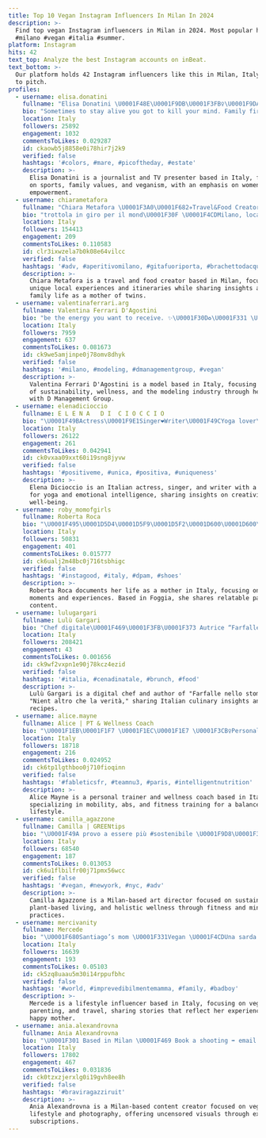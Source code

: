 ```yaml
---
title: Top 10 Vegan Instagram Influencers In Milan In 2024
description: >-
  Find top vegan Instagram influencers in Milan in 2024. Most popular hashtags:
  #milano #vegan #italia #summer.
platform: Instagram
hits: 42
text_top: Analyze the best Instagram accounts on inBeat.
text_bottom: >-
  Our platform holds 42 Instagram influencers like this in Milan, Italy for you
  to pitch.
profiles:
  - username: elisa.donatini
    fullname: "Elisa Donatini \U0001F48E\U0001F9DB\U0001F3FB‍♀️\U0001F9DA\U0001F3FB‍♀️"
    bio: "Sometimes to stay alive you got to kill your mind. Family first❤️ #journalist #tvpresenter @sportitalia_official \U0001F3CE⚽️ #vegan \U0001F331 #womanpower #Depecher"
    location: Italy
    followers: 25892
    engagement: 1032
    commentsToLikes: 0.029287
    id: ckaowb5j8858e0i78hir7j2k9
    verified: false
    hashtags: '#colors, #mare, #picoftheday, #estate'
    description: >-
      Elisa Donatini is a journalist and TV presenter based in Italy, focusing
      on sports, family values, and veganism, with an emphasis on women's
      empowerment.
  - username: chiarametafora
    fullname: "Chiara Metafora \U0001F3A0\U0001F682✈️Travel&Food Creator"
    bio: "trottola in giro per il mond\U0001F30F \U0001F4CDMilano, locali insoliti & itinerari in giro \U0001F499mamma di due gemelli\U0001FA75 \U0001F3A5 guarda i reel per ispirarti"
    location: Italy
    followers: 154413
    engagement: 209
    commentsToLikes: 0.110583
    id: clr3ixwzela7b0k08e64vilcc
    verified: false
    hashtags: '#adv, #aperitivomilano, #gitafuoriporta, #brachettodacqui'
    description: >-
      Chiara Metafora is a travel and food creator based in Milan, focusing on
      unique local experiences and itineraries while sharing insights about
      family life as a mother of twins.
  - username: valentinaferrari.arg
    fullname: Valentina Ferrari D'Agostini
    bio: "be the energy you want to receive. ✨\U0001F30D♻️\U0001F331 \U0001F1E6\U0001F1F7\U0001F1EE\U0001F1F9 Agency @dmanagementgroup MILANO, ITALIA\U0001F4CD"
    location: Italy
    followers: 7959
    engagement: 637
    commentsToLikes: 0.081673
    id: ck9we5amjinpe0j78omv8dhyk
    verified: false
    hashtags: '#milano, #modeling, #dmanagementgroup, #vegan'
    description: >-
      Valentina Ferrari D'Agostini is a model based in Italy, focusing on themes
      of sustainability, wellness, and the modeling industry through her work
      with D Management Group.
  - username: elenadicioccio
    fullname: E L E N A   D I  C I O C C I O
    bio: "\U0001F49BActress\U0001F9E1Singer❤️Writer\U0001F49CYoga lover\U0001F499 \U0001F49AFree Female Emotional Intelligence \U0001F5A4CONTACT @tt_agencysrl @serena.quattrocchi"
    location: Italy
    followers: 26122
    engagement: 261
    commentsToLikes: 0.042941
    id: ck0vxaa09xxt60i19sng8jyvw
    verified: false
    hashtags: '#positiveme, #unica, #positiva, #uniqueness'
    description: >-
      Elena Dicioccio is an Italian actress, singer, and writer with a passion
      for yoga and emotional intelligence, sharing insights on creativity and
      well-being.
  - username: roby_momofgirls
    fullname: Roberta Roca
    bio: "\U0001F495\U0001D5D4\U0001D5F9\U0001D5F2\U0001D600\U0001D600\U0001D5F6\U0001D5EE \U0001D5D4\U0001D5FB\U0001D5F1 \U0001D5E0\U0001D5EE\U0001D5FF\U0001D601\U0001D5F6\U0001D5FB\U0001D5EE'\U0001D600 \U0001D5E0\U0001D5FC\U0001D5FA\U0001F495 I photograph every moment of my life Based In Italy \U0001F1EE\U0001F1F9 \U0001F4CDFoggia momofgirls.business@gmail.com"
    location: Italy
    followers: 50831
    engagement: 401
    commentsToLikes: 0.015777
    id: ck6ualj2m48bc0j716tsbhigc
    verified: false
    hashtags: '#instagood, #italy, #dpam, #shoes'
    description: >-
      Roberta Roca documents her life as a mother in Italy, focusing on family
      moments and experiences. Based in Foggia, she shares relatable parenting
      content.
  - username: lulugargari
    fullname: Lulù Gargari
    bio: "Chef digitale\U0001F469\U0001F3FB‍\U0001F373 Autrice “Farfalle nello stomaco”e“Nient altro che la verità” Diplomata @alma_scuola_cucina \U0001F469\U0001F3FB‍\U0001F373 Da piccola ero Livietta \U0001F3AC"
    location: Italy
    followers: 208421
    engagement: 43
    commentsToLikes: 0.001656
    id: ck9wf2vxpn1e90j78kcz4ezid
    verified: false
    hashtags: '#italia, #cenadinatale, #brunch, #food'
    description: >-
      Lulù Gargari is a digital chef and author of "Farfalle nello stomaco" and
      "Nient altro che la verità," sharing Italian culinary insights and
      recipes.
  - username: alice.mayne
    fullname: Alice | PT & Wellness Coach
    bio: "\U0001F1EB\U0001F1F7 \U0001F1EC\U0001F1E7 \U0001F3CB️‍♀️Personal Trainer in #milano \U0001F1EE\U0001F1F9 \U0001F924@nu3_fr ALICE15 \U0001F483@fusion.workout trainer \U0001F938Mobility&Abs specialist \U0001F6A3‍♀️Ex Rower \U0001F33BKind heart \U0001F913Always learning"
    location: Italy
    followers: 18718
    engagement: 216
    commentsToLikes: 0.024952
    id: ck6tp1lgthboo0j710fioqinn
    verified: false
    hashtags: '#fableticsfr, #teamnu3, #paris, #intelligentnutrition'
    description: >-
      Alice Mayne is a personal trainer and wellness coach based in Italy,
      specializing in mobility, abs, and fitness training for a balanced
      lifestyle.
  - username: camilla_agazzone
    fullname: Camilla | GREENtips
    bio: "\U0001F49A provo a essere più #sostenibile \U0001F9D8\U0001F3FC‍♀️ \U0001F9D7\U0001F3FD‍♀️\U0001F3C3\U0001F3FB‍♀️alleno #corpo e #mente \U0001F331mangio #vegetale \U0001F4BBart director\U0001F4CDMilan mngmt.camillaagazzone@gmail.com"
    location: Italy
    followers: 68540
    engagement: 187
    commentsToLikes: 0.013053
    id: ck6u1flbilfr00j71pmx56wcc
    verified: false
    hashtags: '#vegan, #newyork, #nyc, #adv'
    description: >-
      Camilla Agazzone is a Milan-based art director focused on sustainability,
      plant-based living, and holistic wellness through fitness and mindfulness
      practices.
  - username: mercivanity
    fullname: Mercede
    bio: "\U0001F680Santiago’s mom \U0001F331Vegan \U0001F4CDUna sarda in giro per il mondo \U0001F36DStorie di una mamma felice \U0001F340Innamorata della vita e di te @lesacrelinee"
    location: Italy
    followers: 16639
    engagement: 193
    commentsToLikes: 0.05103
    id: ck5zq8uaau5m30i14rppufbhc
    verified: false
    hashtags: '#world, #imprevedibilmentemamma, #family, #badboy'
    description: >-
      Mercede is a lifestyle influencer based in Italy, focusing on veganism,
      parenting, and travel, sharing stories that reflect her experiences as a
      happy mother.
  - username: ania.alexandrovna
    fullname: Ania Alexandrovna
    bio: "\U0001F301 Based in Milan \U0001F469 Book a shooting ➡ email \U0001F4EE ania.alexandrovna95@gmail.com \U0001F331 Vegan \U0001F447 Subscribe for uncensored pictures"
    location: Italy
    followers: 17802
    engagement: 467
    commentsToLikes: 0.031836
    id: ck0tzxzjerxlg0i19gvh8ee8h
    verified: false
    hashtags: '#braviragazziruit'
    description: >-
      Ania Alexandrovna is a Milan-based content creator focused on vegan
      lifestyle and photography, offering uncensored visuals through exclusive
      subscriptions.
---
```


